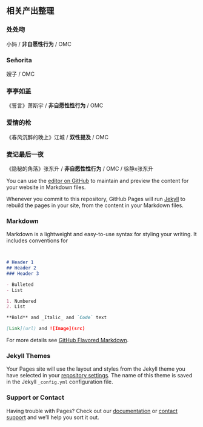 ## 相关产出整理

### 处处吻
小妈 / **非自愿性行为** / OMC

### Señorita
嫂子 / OMC

### 亭亭如盖
《誓言》萧斯宇 / **非自愿性性行为** / OMC

### 爱情的枪
《春风沉醉的晚上》江城 / **双性提及** / OMC

### 麦记最后一夜
《隐秘的角落》张东升 / **非自愿性性行为** / OMC / 徐静x张东升


You can use the [editor on GitHub](https://github.com/likeasupernova/melodramma/edit/master/README.md) to maintain and preview the content for your website in Markdown files.

Whenever you commit to this repository, GitHub Pages will run [Jekyll](https://jekyllrb.com/) to rebuild the pages in your site, from the content in your Markdown files.

### Markdown

Markdown is a lightweight and easy-to-use syntax for styling your writing. It includes conventions for

```markdown


# Header 1
## Header 2
### Header 3

- Bulleted
- List

1. Numbered
2. List

**Bold** and _Italic_ and `Code` text

[Link](url) and ![Image](src)
```

For more details see [GitHub Flavored Markdown](https://guides.github.com/features/mastering-markdown/).

### Jekyll Themes

Your Pages site will use the layout and styles from the Jekyll theme you have selected in your [repository settings](https://github.com/likeasupernova/melodramma/settings). The name of this theme is saved in the Jekyll `_config.yml` configuration file.

### Support or Contact

Having trouble with Pages? Check out our [documentation](https://help.github.com/categories/github-pages-basics/) or [contact support](https://github.com/contact) and we’ll help you sort it out.
